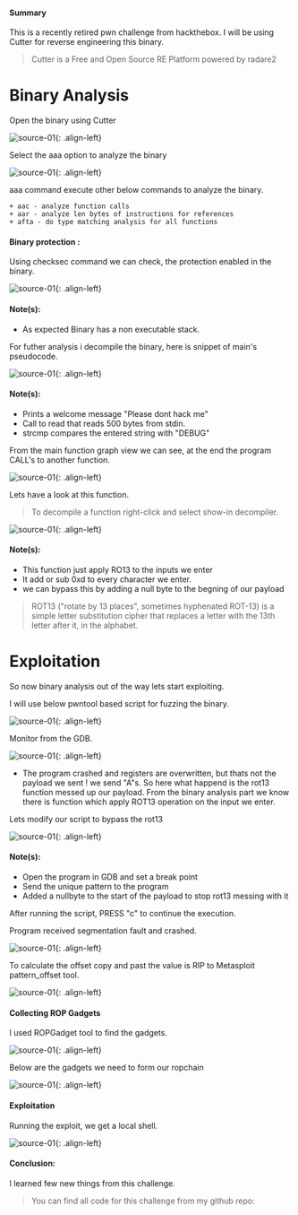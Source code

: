 #### Summary

This is a recently retired pwn challenge from hackthebox. I will be using Cutter for reverse engineering this binary.

> Cutter is a Free and Open Source RE Platform powered by radare2


# Binary Analysis

Open the binary using Cutter

![source-01](/img/Screenshotr5.png){: .align-left}

Select the aaa option to analyze the binary 

![source-01](/img/Screenshotr6.png){: .align-left}

aaa command  execute other below commands to analyze the binary.

    + aac - analyze function calls 
    + aar - analyze len bytes of instructions for references
    + afta - do type matching analysis for all functions


#### Binary protection :
Using checksec command we can check, the protection enabled in the binary.

![source-01](/img/ropv2-8.PNG){: .align-left}


#### Note(s):

+ As expected Binary has a non executable stack.


For futher analysis i decompile the binary, here is snippet of main's pseudocode.

![source-01](/img/ropv2-1.PNG){: .align-left}

#### Note(s):


+ Prints a welcome message "Please dont hack me"
+ Call to read that reads 500 bytes from stdin.
+ strcmp compares the entered string with "DEBUG"

From the main function graph view we can see, at the end the program CALL's to another function.


![source-01](/img/ropemev2-001.PNG){: .align-left}

Lets have a look at this function.

> To decompile a function right-click and select show-in decompiler. 

![source-01](/img/ropv2-2.PNG){: .align-left}

#### Note(s):

+ This function just apply RO13 to the inputs we enter 
+ It add or sub 0xd to every character we enter.
+ we can bypass this by adding a null byte to the begning of our payload

> ROT13 ("rotate by 13 places", sometimes hyphenated ROT-13) is a simple letter substitution cipher that replaces a letter with the 13th letter after it, in the alphabet.

# Exploitation

So now binary analysis out of the way lets start exploiting. 

I will use below pwntool based script for fuzzing the binary.

![source-01](/img/ropv2-10.PNG){: .align-left}


Monitor from the GDB.

![source-01](/img/ropv2-9.PNG){: .align-left}

+ The program crashed and registers are overwritten, but thats not the payload we sent ! we send "A"s. So here what happend is the rot13 function messed up our payload. From the binary analysis part we know there is function which apply ROT13 operation on the input we enter.



Lets modify our script to bypass the rot13 

![source-01](/img/ropv2-7.PNG){: .align-left}

#### Note(s):

+ Open the program in GDB and set a break point
+ Send the unique pattern to the program
+ Added a nullbyte to the start of the payload to stop rot13 messing with it

After running the script, PRESS "c" to continue the execution.

Program received segmentation fault and crashed.

![source-01](/img/ropv2-4.PNG){: .align-left}

To calculate the offset copy and past the value is RIP to Metasploit pattern_offset tool.

![source-01](/img/ropv2-6.PNG){: .align-left}

#### Collecting ROP Gadgets

I used ROPGadget tool to find the gadgets.

![source-01](/img/ropv2-11.PNG){: .align-left}

Below are the gadgets we need to form our ropchain

![source-01](/img/ropv2-12.PNG){: .align-left}


#### Exploitation

Running the exploit, we get a local shell.

![source-01](/img/ropv2-13.PNG){: .align-left}


#### Conclusion:
I learned few new things from this challenge. 

> You can find all code for this challenge from my github repo:







